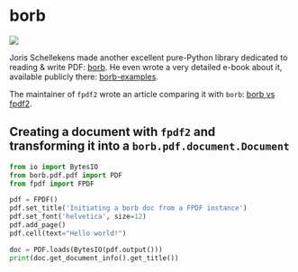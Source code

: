 # borb #

![](https://borbpdf.com/assets/graphics/borb.svg)

Joris Schellekens made another excellent pure-Python library dedicated to reading & write PDF: [borb](https://github.com/jorisschellekens/borb/).
He even wrote a very detailed e-book about it, available publicly there: [borb-examples](https://github.com/jorisschellekens/borb-examples/).

The maintainer of `fpdf2` wrote an article comparing it with `borb`:
[borb vs fpdf2](https://chezsoi.org/lucas/blog/fpdf2-5-2-svg-support-and-borb.html).


## Creating a document with `fpdf2` and transforming it into a `borb.pdf.document.Document` ##

```python
from io import BytesIO
from borb.pdf.pdf import PDF
from fpdf import FPDF

pdf = FPDF()
pdf.set_title('Initiating a borb doc from a FPDF instance')
pdf.set_font('helvetica', size=12)
pdf.add_page()
pdf.cell(text="Hello world!")

doc = PDF.loads(BytesIO(pdf.output()))
print(doc.get_document_info().get_title())
```
